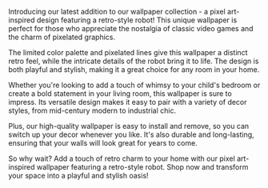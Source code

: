 <!--
Write me content for website with wallpaper "A pixel art-inspired wallpaper featuring a retro-style robot, with a limited color palette and pixelated lines."
-->

<!--font:Open Sans-->

Introducing our latest addition to our wallpaper collection - a pixel art-inspired design featuring a retro-style robot! This unique wallpaper is perfect for those who appreciate the nostalgia of classic video games and the charm of pixelated graphics.

The limited color palette and pixelated lines give this wallpaper a distinct retro feel, while the intricate details of the robot bring it to life. The design is both playful and stylish, making it a great choice for any room in your home.

Whether you're looking to add a touch of whimsy to your child's bedroom or create a bold statement in your living room, this wallpaper is sure to impress. Its versatile design makes it easy to pair with a variety of decor styles, from mid-century modern to industrial chic.

Plus, our high-quality wallpaper is easy to install and remove, so you can switch up your decor whenever you like. It's also durable and long-lasting, ensuring that your walls will look great for years to come.

So why wait? Add a touch of retro charm to your home with our pixel art-inspired wallpaper featuring a retro-style robot. Shop now and transform your space into a playful and stylish oasis!
